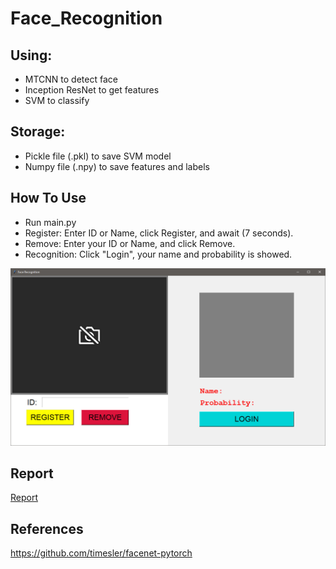 # Face_Recognition

## Using:
- MTCNN to detect face
- Inception ResNet to get features
- SVM to classify

## Storage:
- Pickle file (.pkl) to save SVM model
- Numpy file (.npy) to save features and labels

## How To Use
- Run main.py
- Register: Enter ID or Name, click Register, and await (7 seconds).
- Remove: Enter your ID or Name, and click Remove.
- Recognition: Click "Login", your name and probability is showed.

![UI](https://github.com/LeNguyenGiaBao/Face_Recognition/blob/master/UI.jpg)

## Report
[Report](https://github.com/LeNguyenGiaBao/Face_Recognition/blob/master/Face_Recognition_Report.pdf)

## References
https://github.com/timesler/facenet-pytorch
